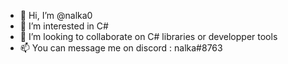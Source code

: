 - 👋 Hi, I’m @nalka0
- 👀 I’m interested in C#
- 💞️ I’m looking to collaborate on C# libraries or developper tools
- 📫 You can message me on discord : nalka#8763

<!---
nalka0/nalka0 is a ✨ special ✨ repository because its `README.md` (this file) appears on your GitHub profile.
You can click the Preview link to take a look at your changes.
--->
